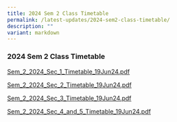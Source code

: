 ```yaml
---
title: 2024 Sem 2 Class Timetable
permalink: /latest-updates/2024-sem2-class-timetable/
description: ""
variant: markdown
---
```

### 2024  Sem 2 Class Timetable 




[Sem_2_2024_Sec_1_Timetable_19Jun24.pdf](/files/Latest%20Updates/2024/2024S2S1.pdf)

[Sem_2_2024_Sec_2_Timetable_19Jun24.pdf](/files/Latest%20Updates/2024/2024S2S2.pdf)

[Sem_2_2024_Sec_3_Timetable_19Jun24.pdf](/files/Latest%20Updates/2024/2024S3S2.pdf)

[Sem_2_2024_Sec_4_and_5_Timetable_19Jun24.pdf](/files/Latest%20Updates/2024/2024S45S2.pdf)